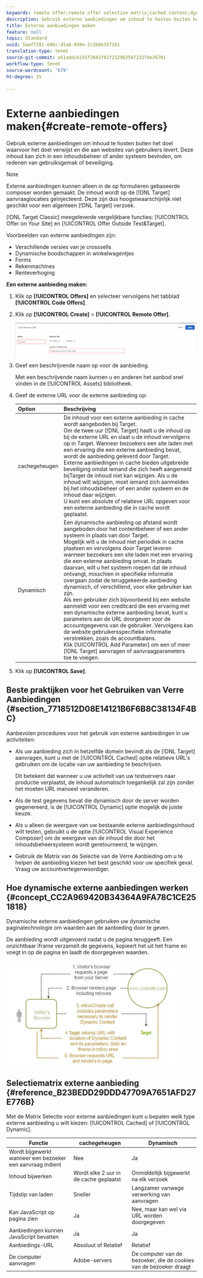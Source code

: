 ```yaml
---
keywords: remote offer;remote offer selection matrix;cached content;dynamic content
description: Gebruik externe aanbiedingen om inhoud te hosten buiten het doel waarvoor het doel verwijst en die aan websites van gebruikers levert. Deze inhoud kan zich in een inhoudsbeheer of ander systeem bevinden, om redenen van gebruiksgemak of beveiliging.
title: Externe aanbiedingen maken
feature: null
topic: Standard
uuid: 5aaff281-e96c-41a6-849e-2c3b0e35f161
translation-type: tm+mt
source-git-commit: a51addc6155f2681f01f2329b25d72327de36701
workflow-type: tm+mt
source-wordcount: '679'
ht-degree: 1%

---
```



# Externe aanbiedingen maken{#create-remote-offers}

Gebruik externe aanbiedingen om inhoud te hosten buiten het doel waarvoor het doel verwijst en die aan websites van gebruikers levert. Deze inhoud kan zich in een inhoudsbeheer of ander systeem bevinden, om redenen van gebruiksgemak of beveiliging.

>[!NOTE]
>
>Externe aanbiedingen kunnen alleen in de op formulieren gebaseerde composer worden gemaakt. De inhoud wordt op de [!DNL Target] aanvraaglocaties geïnjecteerd. Deze zijn dus hoogstwaarschijnlijk niet geschikt voor een algemeen [!DNL Target] verzoek.
>
>[!DNL Target Classic] meegeleverde vergelijkbare functies: [!UICONTROL Offer on Your Site] en [!UICONTROL Offer Outside Test&Target].

Voorbeelden van externe aanbiedingen zijn:

* Verschillende versies van je crosssells
* Dynamische boodschappen in winkelwagentjes
* Forms
* Rekenmachines
* Renteverhoging

**Een externe aanbieding maken:**

1. Klik op **[!UICONTROL Offers]** en selecteer vervolgens het tabblad **[!UICONTROL Code Offers]**.
1. Klik op **[!UICONTROL Create]** > **[!UICONTROL Remote Offer]**.

   ![](assets/remote_offer_ui.png)

1. Geef een beschrijvende naam op voor de aanbieding.

   Met een beschrijvende naam kunnen u en anderen het aanbod snel vinden in de [!UICONTROL Assets] bibliotheek.

1. Geef de externe URL voor de externe aanbieding op:

   | Option | Beschrijving |
   |--- |--- |
   | cachegeheugen | De inhoud voor een externe aanbieding in cache wordt aangeboden bij Target.<br>Om de twee uur [!DNL Target] haalt u de inhoud op bij de externe URL en slaat u de inhoud vervolgens op in Target. Wanneer bezoekers een site laden met een ervaring die een externe aanbieding bevat, wordt de aanbieding geleverd door Target.<br>Externe aanbiedingen in cache bieden uitgebreide beveiliging omdat iemand die zich heeft aangemeld bijTarget de inhoud niet kan wijzigen. Als u de inhoud wilt wijzigen, moet iemand zich aanmelden bij het inhoudsbeheer of een ander systeem en de inhoud daar wijzigen.<br>U kunt een absolute of relatieve URL opgeven voor een externe aanbieding die in cache wordt geplaatst. |
   | Dynamisch | Een dynamische aanbieding op afstand wordt aangeboden door het contentbeheer of een ander systeem in plaats van door Target.<br>Mogelijk wilt u de inhoud niet periodiek in cache plaatsen en vervolgens door Target leveren wanneer bezoekers een site laden met een ervaring die een externe aanbieding omvat. In plaats daarvan, wilt u het systeem roepen dat de inhoud ontvangt, misschien in specifieke informatie overgaan zodat de teruggekeerde aanbieding dynamisch, of verschillend, voor elke gebruiker kan zijn.<br>Als een gebruiker zich bijvoorbeeld bij een website aanmeldt voor een creditcard die een ervaring met een dynamische externe aanbieding bevat, kunt u parameters aan de URL doorgeven voor de accountgegevens van de gebruiker. Vervolgens kan de website gebruikersspecifieke informatie verstrekken, zoals de accountbalans.<br>Klik [!UICONTROL Add Parameter] om een of meer [!DNL Target] aanvragen of aanvraagparameters toe te voegen. |

1. Klik op **[!UICONTROL Save]**.

## Beste praktijken voor het Gebruiken van Verre Aanbiedingen {#section_7718512D08E14121B6F6B8C38134F4BC}

Aanbevolen procedures voor het gebruik van externe aanbiedingen in uw activiteiten:

* Als uw aanbieding zich in hetzelfde domein bevindt als de [!DNL Target] aanvragen, kunt u met de [!UICONTROL Cached] optie relatieve URL&#39;s gebruiken om de locatie van uw aanbieding te beschrijven.

   Dit betekent dat wanneer u uw activiteit van uw testservers naar productie verplaatst, de inhoud automatisch toegankelijk zal zijn zonder het moeten URL manueel veranderen.

* Als de test gegevens bevat die dynamisch door de server worden gegenereerd, is de [!UICONTROL Dynamic] optie mogelijk de juiste keuze.
* Als u alleen de weergave van uw bestaande externe aanbiedingsinhoud wilt testen, gebruikt u de optie [!UICONTROL Visual Experience Composer] om de weergave van de inhoud die door het inhoudsbeheersysteem wordt geretourneerd, te wijzigen.
* Gebruik de Matrix van de Selectie van de Verre Aanbieding om u te helpen de aanbieding kiezen het best geschikt voor uw specifiek geval. Vraag uw accountvertegenwoordiger.

## Hoe dynamische externe aanbiedingen werken {#concept_CC2A969420B34364A9FA78C1CE251818}

Dynamische externe aanbiedingen gebruiken uw dynamische paginatechnologie om waarden aan de aanbieding door te geven.

De aanbieding wordt uitgevoerd nadat u de pagina teruggeeft. Een onzichtbaar iframe verzamelt de gegevens, kopieert het uit het frame en voegt in op de pagina en laadt de doorgegeven waarden.

![](assets/remote_offer_howitworks_2.jpeg)

## Selectiematrix externe aanbieding {#reference_B23BEDD29DDD47709A7651AFD27E776B}

Met de Matrix Selectie voor externe aanbiedingen kunt u bepalen welk type externe aanbieding u wilt kiezen: [!UICONTROL Cached] of [!UICONTROL Dynamic].

| Functie | cachegeheugen | Dynamisch |
|--- |--- |--- |
| Wordt bijgewerkt wanneer een bezoeker een aanvraag indient | Nee | Ja |
| Inhoud bijwerken | Wordt elke 2 uur in de cache geplaatst | Onmiddellijk bijgewerkt na elk verzoek |
| Tijdstip van laden | Sneller | Langzamer vanwege verwerking van aanvragen |
| Kan JavaScript op pagina zien | Ja | Nee, maar kan wel via URL worden doorgegeven |
| Aanbiedingen kunnen JavaScript bevatten | Ja | Ja |
| Aanbiedings-URL | Absoluut of Relatief | Relatief |
| De computer aanvragen | Adobe-servers | De computer van de bezoeker, die de cookies van de bezoeker draagt |